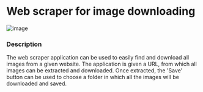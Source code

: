 #  Web scraper for image downloading

![image](https://user-images.githubusercontent.com/70512727/110238898-583f9e00-7f44-11eb-9bd1-d347a08e3e80.png)

### Description

The web scraper application can be used to easily find and download all images from a given website. The application is given a URL, 
from which all images can be extracted and downloaded. Once extracted, the 'Save' button can be used to choose a folder in which all the
images will be downloaded and saved.
